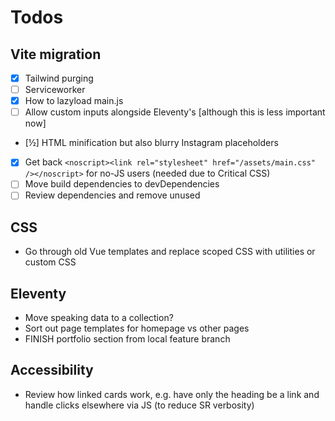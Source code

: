 # Todos

## Vite migration

- [x] Tailwind purging
- [ ] Serviceworker
- [x] How to lazyload main.js
- [ ] Allow custom inputs alongside Eleventy's [although this is less important now]
- [½] HTML minification but also blurry Instagram placeholders
- [x] Get back `<noscript><link rel="stylesheet" href="/assets/main.css" /></noscript>` for no-JS users (needed due to Critical CSS)
- [ ] Move build dependencies to devDependencies
- [ ] Review dependencies and remove unused

## CSS

- Go through old Vue templates and replace scoped CSS with utilities or custom CSS

## Eleventy

- Move speaking data to a collection?
- Sort out page templates for homepage vs other pages
- FINISH portfolio section from local feature branch

## Accessibility

- Review how linked cards work, e.g. have only the heading be a link and handle clicks elsewhere via JS (to reduce SR verbosity)
